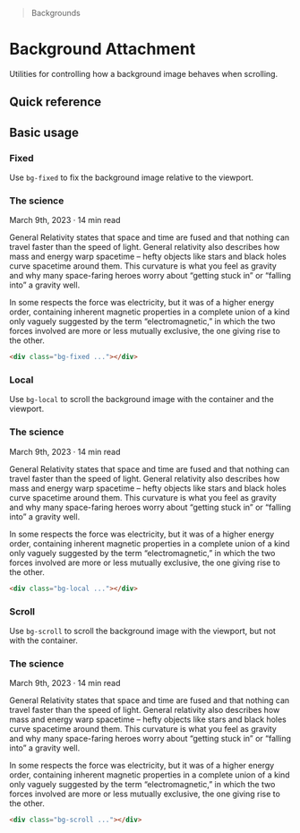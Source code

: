 > Backgrounds

# Background Attachment

Utilities for controlling how a background image behaves when scrolling.

## Quick reference

<qr-table />

## Basic usage

### Fixed
Use `bg-fixed` to fix the background image relative to the viewport.

<example-container class="bg-fixed bg-[url(./office-warping.png)] overflow-hidden h-[240] overflow-y-scroll overscroll-contain">
  <div class="s-bg/80 ex-inner-box s-text max-w-[400]">
    <h3>The science</h3>
    <p class="pd-text-sm">March 9th, 2023 · 14 min read</p>
    <p>General Relativity states that space and time are fused and that nothing can travel faster than the speed of light. General relativity also describes how mass and energy warp spacetime – hefty objects like stars and black holes curve spacetime around them. This curvature is what you feel as gravity and why many space-faring heroes worry about “getting stuck in” or “falling into” a gravity well.</p>
    <p>In some respects the force was electricity, but it was of a higher energy order, containing inherent magnetic properties in a complete union of a kind only vaguely suggested by the term “electromagnetic,” in which the two forces involved are more or less mutually exclusive, the one giving rise to the other.</p>
  </div>
</example-container>

```html
<div class="bg-fixed ..."></div>
```

### Local
Use `bg-local` to scroll the background image with the container and the viewport.

<example-container class="bg-local bg-[url(./office-warping.png)] overflow-hidden h-[240] overflow-y-scroll overscroll-contain">
  <div class="s-bg/80 ex-inner-box s-text max-w-[400]">
    <h3>The science</h3>
    <p class="pd-text-sm">March 9th, 2023 · 14 min read</p>
    <p>General Relativity states that space and time are fused and that nothing can travel faster than the speed of light. General relativity also describes how mass and energy warp spacetime – hefty objects like stars and black holes curve spacetime around them. This curvature is what you feel as gravity and why many space-faring heroes worry about “getting stuck in” or “falling into” a gravity well.</p>
    <p>In some respects the force was electricity, but it was of a higher energy order, containing inherent magnetic properties in a complete union of a kind only vaguely suggested by the term “electromagnetic,” in which the two forces involved are more or less mutually exclusive, the one giving rise to the other.</p>
  </div>
</example-container>

```html
<div class="bg-local ..."></div>
```

### Scroll
Use `bg-scroll` to scroll the background image with the viewport, but not with the container.

<example-container class="bg-scroll bg-[url(./office-warping.png)] overflow-hidden h-[240] overflow-y-scroll overscroll-contain">
  <div class="s-bg/80 ex-inner-box s-text max-w-[400]">
    <h3>The science</h3>
    <p class="pd-text-sm">March 9th, 2023 · 14 min read</p>
    <p>General Relativity states that space and time are fused and that nothing can travel faster than the speed of light. General relativity also describes how mass and energy warp spacetime – hefty objects like stars and black holes curve spacetime around them. This curvature is what you feel as gravity and why many space-faring heroes worry about “getting stuck in” or “falling into” a gravity well.</p>
    <p>In some respects the force was electricity, but it was of a higher energy order, containing inherent magnetic properties in a complete union of a kind only vaguely suggested by the term “electromagnetic,” in which the two forces involved are more or less mutually exclusive, the one giving rise to the other.</p>
  </div>
</example-container>

```html
<div class="bg-scroll ..."></div>
```
